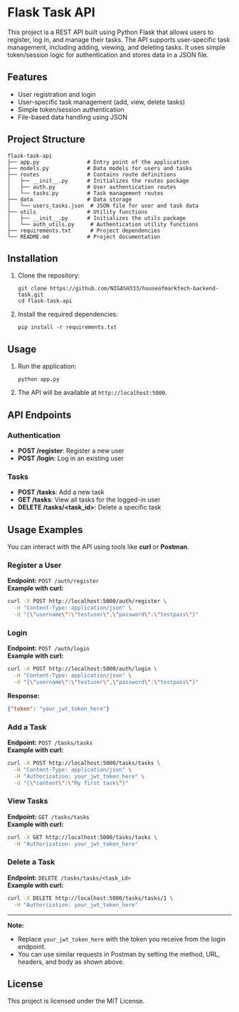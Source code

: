 # Flask Task API

This project is a REST API built using Python Flask that allows users to register, log in, and manage their tasks. The API supports user-specific task management, including adding, viewing, and deleting tasks. It uses simple token/session logic for authentication and stores data in a JSON file.

## Features

- User registration and login
- User-specific task management (add, view, delete tasks)
- Simple token/session authentication
- File-based data handling using JSON

## Project Structure

```
flask-task-api
├── app.py               # Entry point of the application
├── models.py            # Data models for users and tasks
├── routes               # Contains route definitions
│   ├── __init__.py      # Initializes the routes package
│   ├── auth.py          # User authentication routes
│   └── tasks.py         # Task management routes
├── data                 # Data storage
│   └── users_tasks.json  # JSON file for user and task data
├── utils                # Utility functions
│   ├── __init__.py      # Initializes the utils package
│   └── auth_utils.py     # Authentication utility functions
├── requirements.txt      # Project dependencies
└── README.md            # Project documentation
```

## Installation

1. Clone the repository:
   ```
   git clone https://github.com/NIGASH333/houseofmarktech-backend-task.git
   cd flask-task-api
   ```

2. Install the required dependencies:
   ```
   pip install -r requirements.txt
   ```

## Usage

1. Run the application:
   ```
   python app.py
   ```

2. The API will be available at `http://localhost:5000`.

## API Endpoints

### Authentication

- **POST /register**: Register a new user
- **POST /login**: Log in an existing user

### Tasks

- **POST /tasks**: Add a new task
- **GET /tasks**: View all tasks for the logged-in user
- **DELETE /tasks/<task_id>**: Delete a specific task

## Usage Examples

You can interact with the API using tools like **curl** or **Postman**.

### Register a User

**Endpoint:** `POST /auth/register`  
**Example with curl:**
```sh
curl -X POST http://localhost:5000/auth/register \
  -H "Content-Type: application/json" \
  -d "{\"username\":\"testuser\",\"password\":\"testpass\"}"
```

### Login

**Endpoint:** `POST /auth/login`  
**Example with curl:**
```sh
curl -X POST http://localhost:5000/auth/login \
  -H "Content-Type: application/json" \
  -d "{\"username\":\"testuser\",\"password\":\"testpass\"}"
```
**Response:**  
```json
{"token": "your_jwt_token_here"}
```

### Add a Task

**Endpoint:** `POST /tasks/tasks`  
**Example with curl:**
```sh
curl -X POST http://localhost:5000/tasks/tasks \
  -H "Content-Type: application/json" \
  -H "Authorization: your_jwt_token_here" \
  -d "{\"content\":\"My first task\"}"
```

### View Tasks

**Endpoint:** `GET /tasks/tasks`  
**Example with curl:**
```sh
curl -X GET http://localhost:5000/tasks/tasks \
  -H "Authorization: your_jwt_token_here"
```

### Delete a Task

**Endpoint:** `DELETE /tasks/tasks/<task_id>`  
**Example with curl:**
```sh
curl -X DELETE http://localhost:5000/tasks/tasks/1 \
  -H "Authorization: your_jwt_token_here"
```

---

**Note:**  
- Replace `your_jwt_token_here` with the token you receive from the login endpoint.
- You can use similar requests in Postman by setting the method, URL, headers, and body as shown above.

## License

This project is licensed under the MIT License.
